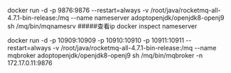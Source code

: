 docker run -d -p 9876:9876 --restart=always -v /root/java/rocketmq-all-4.7.1-bin-release:/mq --name nameserver adoptopenjdk/openjdk8-openj9  sh /mq/bin/mqnamesrv
#####查看ip
docker inspect nameserver

docker run -d -p 10909:10909 -p 10910:10910 -p 10911:10911 --restart=always -v /root/java/rocketmq-all-4.7.1-bin-release:/mq --name mqbroker adoptopenjdk/openjdk8-openj9  sh /mq/bin/mqbroker -n 172.17.0.11:9876


